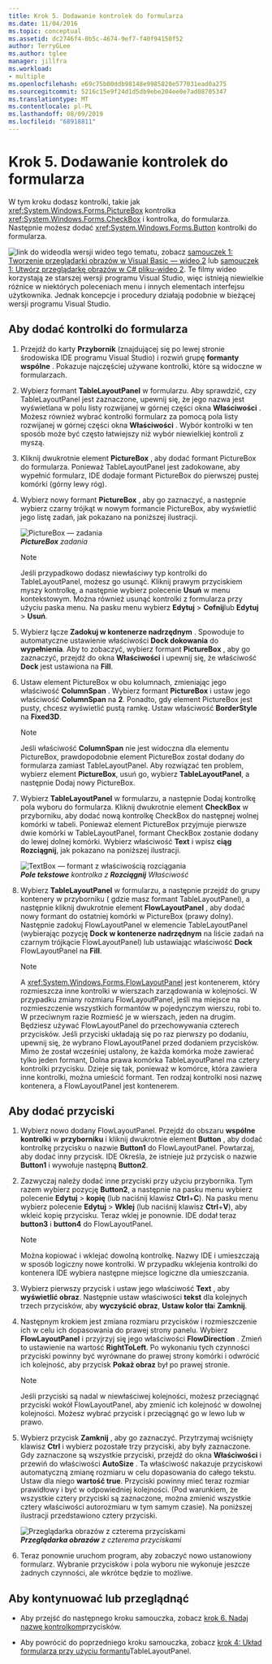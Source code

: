 ```yaml
---
title: Krok 5. Dodawanie kontrolek do formularza
ms.date: 11/04/2016
ms.topic: conceptual
ms.assetid: dc2746f4-0b5c-4674-9ef7-f40f94150f52
author: TerryGLee
ms.author: tglee
manager: jillfra
ms.workload:
- multiple
ms.openlocfilehash: e69c75b00ddb98148e9985820e577031ead0a275
ms.sourcegitcommit: 5216c15e9f24d1d5db9ebe204ee0e7ad08705347
ms.translationtype: MT
ms.contentlocale: pl-PL
ms.lasthandoff: 08/09/2019
ms.locfileid: "68918811"
---
```

# <a name="step-5-add-controls-to-your-form"></a>Krok 5. Dodawanie kontrolek do formularza
W tym kroku dodasz kontrolki, takie jak <xref:System.Windows.Forms.PictureBox> kontrolka <xref:System.Windows.Forms.CheckBox> i kontrolka, do formularza. Następnie możesz dodać <xref:System.Windows.Forms.Button> kontrolki do formularza.

![link do wideo](../data-tools/media/playvideo.gif)dla wersji wideo tego tematu, zobacz [samouczek 1: Tworzenie przeglądarki obrazów w Visual Basic — wideo 2](http://go.microsoft.com/fwlink/?LinkId=205211) lub [samouczek 1: Utwórz przeglądarkę obrazów w C# pliku-wideo 2](http://go.microsoft.com/fwlink/?LinkId=205200). Te filmy wideo korzystają ze starszej wersji programu Visual Studio, więc istnieją niewielkie różnice w niektórych poleceniach menu i innych elementach interfejsu użytkownika. Jednak koncepcje i procedury działają podobnie w bieżącej wersji programu Visual Studio.

## <a name="to-add-controls-to-your-form"></a>Aby dodać kontrolki do formularza

1. Przejdź do karty **Przybornik** (znajdującej się po lewej stronie środowiska IDE programu Visual Studio) i rozwiń grupę **formanty wspólne** . Pokazuje najczęściej używane kontrolki, które są widoczne w formularzach.

2. Wybierz formant **TableLayoutPanel** w formularzu. Aby sprawdzić, czy TableLayoutPanel jest zaznaczone, upewnij się, że jego nazwa jest wyświetlana w polu listy rozwijanej w górnej części okna **Właściwości** . Możesz również wybrać kontrolki formularz za pomocą pola listy rozwijanej w górnej części okna **Właściwości** . Wybór kontrolki w ten sposób może być często łatwiejszy niż wybór niewielkiej kontroli z myszą.

3. Kliknij dwukrotnie element **PictureBox** , aby dodać formant PictureBox do formularza. Ponieważ TableLayoutPanel jest zadokowane, aby wypełnić formularz, IDE dodaje formant PictureBox do pierwszej pustej komórki (górny lewy róg).

4. Wybierz nowy formant **PictureBox** , aby go zaznaczyć, a następnie wybierz czarny trójkąt w nowym formancie PictureBox, aby wyświetlić jego listę zadań, jak pokazano na poniższej ilustracji.

     ![PictureBox — zadania](../ide/media/express_pictureboxtasks.png)<br/>***PictureBox*** *zadania*

    > [!NOTE]
    > Jeśli przypadkowo dodasz niewłaściwy typ kontrolki do TableLayoutPanel, możesz go usunąć. Kliknij prawym przyciskiem myszy kontrolkę, a następnie wybierz polecenie **Usuń** w menu kontekstowym. Można również usunąć kontrolki z formularza przy użyciu paska menu. Na pasku menu wybierz **Edytuj** > **Cofnij**lub **Edytuj** > **Usuń**.

5. Wybierz łącze **Zadokuj w kontenerze nadrzędnym** . Spowoduje to automatyczne ustawienie właściwości **Dock dokowania** do **wypełnienia**. Aby to zobaczyć, wybierz formant **PictureBox** , aby go zaznaczyć, przejdź do okna **Właściwości** i upewnij się, że właściwość **Dock** jest ustawiona na **Fill**.

6. Ustaw element PictureBox w obu kolumnach, zmieniając jego właściwość **ColumnSpan** . Wybierz formant **PictureBox** i ustaw jego właściwość **ColumnSpan** na **2**. Ponadto, gdy element PictureBox jest pusty, chcesz wyświetlić pustą ramkę. Ustaw właściwość **BorderStyle** na **Fixed3D**.

    > [!NOTE]
    > Jeśli właściwość **ColumnSpan** nie jest widoczna dla elementu PictureBox, prawdopodobnie element PictureBox został dodany do formularza zamiast TableLayoutPanel. Aby rozwiązać ten problem, wybierz element **PictureBox**, usuń go, wybierz **TableLayoutPanel**, a następnie Dodaj nowy PictureBox.

7. Wybierz **TableLayoutPanel** w formularzu, a następnie Dodaj kontrolkę pola wyboru do formularza. Kliknij dwukrotnie element **CheckBox** w przyborniku, aby dodać nową kontrolkę CheckBox do następnej wolnej komórki w tabeli. Ponieważ element PictureBox przyjmuje pierwsze dwie komórki w TableLayoutPanel, formant CheckBox zostanie dodany do lewej dolnej komórki. Wybierz właściwość **Text** i wpisz **ciąg Rozciągnij**, jak pokazano na poniższej ilustracji.

     ![TextBox — formant z właściwością rozciągania](../ide/media/express_pictureviewercheckbox.png)<br/>***Pole tekstowe*** *kontrolka z* ***Rozciągnij*** *Właściwość*

8. Wybierz **TableLayoutPanel** w formularzu, a następnie przejdź do grupy kontenery w przyborniku ( gdzie masz formant TableLayoutPanel), a następnie kliknij dwukrotnie element **FlowLayoutPanel** , aby dodać nowy formant do ostatniej komórki w PictureBox (prawy dolny). Następnie zadokuj FlowLayoutPanel w elemencie TableLayoutPanel (wybierając pozycję **Dock w kontenerze nadrzędnym** na liście zadań na czarnym trójkącie FlowLayoutPanel) lub ustawiając właściwość **Dock** FlowLayoutPanel na **Fill**.

    > [!NOTE]
    > A <xref:System.Windows.Forms.FlowLayoutPanel> jest kontenerem, który rozmieszcza inne kontrolki w wierszach zarządowania w kolejności. W przypadku zmiany rozmiaru FlowLayoutPanel, jeśli ma miejsce na rozmieszczenie wszystkich formantów w pojedynczym wierszu, robi to. W przeciwnym razie Rozmieść je w wierszach, jeden na drugim. Będziesz używać FlowLayoutPanel do przechowywania czterech przycisków. Jeśli przyciski układają się po raz pierwszy po dodaniu, upewnij się, że wybrano FlowLayoutPanel przed dodaniem przycisków. Mimo że został wcześniej ustalony, że każda komórka może zawierać tylko jeden formant, Dolna prawa komórka TableLayoutPanel ma cztery kontrolki przycisku. Dzieje się tak, ponieważ w komórce, która zawiera inne kontrolki, można umieścić formant. Ten rodzaj kontrolki nosi nazwę kontenera, a FlowLayoutPanel jest kontenerem.

## <a name="to-add-buttons"></a>Aby dodać przyciski

1. Wybierz nowo dodany FlowLayoutPanel. Przejdź do obszaru **wspólne kontrolki** w **przyborniku** i kliknij dwukrotnie element **Button** , aby dodać kontrolkę przycisku o nazwie **Button1** do FlowLayoutPanel. Powtarzaj, aby dodać inny przycisk. IDE Określa, że istnieje już przycisk o nazwie **Button1** i wywołuje następną **Button2**.

2. Zazwyczaj należy dodać inne przyciski przy użyciu przybornika. Tym razem wybierz pozycję **Button2**, a następnie na pasku menu wybierz polecenie **Edytuj** > **kopię** (lub naciśnij klawisz **Ctrl**+**C**). Na pasku menu wybierz polecenie **Edytuj** > **Wklej** (lub naciśnij klawisz **Ctrl**+**V**), aby wkleić kopię przycisku. Teraz wklej je ponownie. IDE dodał teraz **button3** i **button4** do FlowLayoutPanel.

    > [!NOTE]
    > Można kopiować i wklejać dowolną kontrolkę. Nazwy IDE i umieszczają w sposób logiczny nowe kontrolki. W przypadku wklejenia kontrolki do kontenera IDE wybiera następne miejsce logiczne dla umieszczania.

3. Wybierz pierwszy przycisk i ustaw jego właściwość **Text** , aby **wyświetlić obraz**. Następnie ustaw właściwości **tekst** dla kolejnych trzech przycisków, aby **wyczyścić obraz**, **Ustaw kolor tła**i **Zamknij**.

4. Następnym krokiem jest zmiana rozmiaru przycisków i rozmieszczenie ich w celu ich dopasowania do prawej strony panelu. Wybierz **FlowLayoutPanel** i przyjrzyj się jego właściwości **FlowDirection** . Zmień to ustawienie na wartość **RightToLeft**. Po wykonaniu tych czynności przyciski powinny być wyrównane do prawej strony komórki i odwrócić ich kolejność, aby przycisk **Pokaż obraz** był po prawej stronie.

    > [!NOTE]
    > Jeśli przyciski są nadal w niewłaściwej kolejności, możesz przeciągnąć przyciski wokół FlowLayoutPanel, aby zmienić ich kolejność w dowolnej kolejności. Możesz wybrać przycisk i przeciągnąć go w lewo lub w prawo.

5. Wybierz przycisk **Zamknij** , aby go zaznaczyć. Przytrzymaj wciśnięty klawisz **Ctrl** i wybierz pozostałe trzy przyciski, aby były zaznaczone. Gdy zaznaczone są wszystkie przyciski, przejdź do okna **Właściwości** i przewiń do właściwości **AutoSize** . Ta właściwość nakazuje przyciskowi automatyczną zmianę rozmiaru w celu dopasowania do całego tekstu. Ustaw dla niego **wartość true**. Przyciski powinny mieć teraz rozmiar prawidłowy i być w odpowiedniej kolejności. (Pod warunkiem, że wszystkie cztery przyciski są zaznaczone, można zmienić wszystkie cztery właściwości autorozmiaru w tym samym czasie). Na poniższej ilustracji przedstawiono cztery przyciski.

     ![Przeglądarka obrazów z czterema przyciskami](../ide/media/express_autosize.png)<br/>***Przeglądarka obrazów*** *z czterema przyciskami*

6. Teraz ponownie uruchom program, aby zobaczyć nowo ustanowiony formularz. Wybranie przycisków i pola wyboru nie wykonuje jeszcze żadnych czynności, ale wkrótce będzie to możliwe.

## <a name="to-continue-or-review"></a>Aby kontynuować lub przeglądnąć

- Aby przejść do następnego kroku samouczka, zobacz [krok 6. Nadaj nazwę kontrolkom](../ide/step-6-name-your-button-controls.md)przycisków.

- Aby powrócić do poprzedniego kroku samouczka, zobacz [krok 4: Układ formularza przy użyciu formantu](../ide/step-4-lay-out-your-form-with-a-tablelayoutpanel-control.md)TableLayoutPanel.
